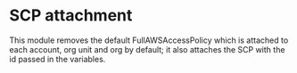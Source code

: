 # SCP attachment

This module removes the default FullAWSAccessPolicy which is attached to each account, org unit and org by default; it also attaches the SCP with the id passed in the variables.
